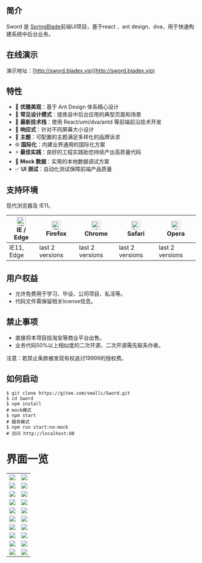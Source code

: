 ## 简介
Sword 是 [SpringBlade](https://gitee.com/smallc/SpringBlade)前端UI项目，基于react 、ant design、dva，用于快速构建系统中后台业务。

## 在线演示
演示地址：[http://sword.bladex.vip](http://sword.bladex.vip)

## 特性

- :gem: **优雅美观**：基于 Ant Design 体系精心设计
- :triangular_ruler: **常见设计模式**：提炼自中后台应用的典型页面和场景
- :rocket: **最新技术栈**：使用 React/umi/dva/antd 等前端前沿技术开发
- :iphone: **响应式**：针对不同屏幕大小设计
- :art: **主题**：可配置的主题满足多样化的品牌诉求
- :globe_with_meridians: **国际化**：内建业界通用的国际化方案
- :zap: **最佳实践**：良好的工程实践助您持续产出高质量代码
- :1234: **Mock 数据**：实用的本地数据调试方案
- :white_check_mark: **UI 测试**：自动化测试保障前端产品质量

## 支持环境

现代浏览器及 IE11。

| [<img src="https://raw.githubusercontent.com/alrra/browser-logos/master/src/edge/edge_48x48.png" alt="IE / Edge" width="24px" height="24px" />](http://godban.github.io/browsers-support-badges/)</br>IE / Edge | [<img src="https://raw.githubusercontent.com/alrra/browser-logos/master/src/firefox/firefox_48x48.png" alt="Firefox" width="24px" height="24px" />](http://godban.github.io/browsers-support-badges/)</br>Firefox | [<img src="https://raw.githubusercontent.com/alrra/browser-logos/master/src/chrome/chrome_48x48.png" alt="Chrome" width="24px" height="24px" />](http://godban.github.io/browsers-support-badges/)</br>Chrome | [<img src="https://raw.githubusercontent.com/alrra/browser-logos/master/src/safari/safari_48x48.png" alt="Safari" width="24px" height="24px" />](http://godban.github.io/browsers-support-badges/)</br>Safari | [<img src="https://raw.githubusercontent.com/alrra/browser-logos/master/src/opera/opera_48x48.png" alt="Opera" width="24px" height="24px" />](http://godban.github.io/browsers-support-badges/)</br>Opera |
| --------- | --------- | --------- | --------- | --------- |
| IE11, Edge| last 2 versions| last 2 versions| last 2 versions| last 2 versions


## 用户权益
* 允许免费用于学习、毕设、公司项目、私活等。
* 代码文件需保留相关license信息。

## 禁止事项
* 直接将本项目挂淘宝等商业平台出售。
* 业务代码50%以上相似度的二次开源，二次开源需先联系作者。

注意：若禁止条款被发现有权追讨19999的授权费。

## 如何启动
```
$ git clone https://gitee.com/smallc/Sword.git
$ cd Sword
$ npm install
# mock模式
$ npm start  
# 服务模式
$ npm run start:no-mock 
# 访问 http://localhost:88       
```

# 界面一览
<table>
    <tr>
        <td><img src="https://raw.githubusercontent.com/chillzhuang/blade-tool/master/pic/springblade-k8s.png"/></td>
        <td><img src="https://raw.githubusercontent.com/chillzhuang/blade-tool/master/pic/springblade-harbor.png"/></td>
    </tr>
    <tr>
        <td><img src="https://raw.githubusercontent.com/chillzhuang/blade-tool/master/pic/springblade-traefik.png"/></td>
        <td><img src="https://raw.githubusercontent.com/chillzhuang/blade-tool/master/pic/springblade-traefik-health.png"/></td>
    </tr>
    <tr>
        <td><img src="https://raw.githubusercontent.com/chillzhuang/blade-tool/master/pic/springblade-consul.png"/></td>
        <td><img src="https://raw.githubusercontent.com/chillzhuang/blade-tool/master/pic/springblade-consul-nodes1.png"/></td>
    </tr>
    <tr>
        <td><img src="https://raw.githubusercontent.com/chillzhuang/blade-tool/master/pic/springblade-admin1.png"/></td>
        <td><img src="https://raw.githubusercontent.com/chillzhuang/blade-tool/master/pic/springblade-admin2.png"/></td>
    </tr>
    <tr>
        <td><img src="https://raw.githubusercontent.com/chillzhuang/blade-tool/master/pic/springblade-swagger1.png"/></td>
        <td><img src="https://raw.githubusercontent.com/chillzhuang/blade-tool/master/pic/springblade-swagger2.png"/></td>
    </tr>
    <tr>
        <td><img src="https://raw.githubusercontent.com/chillzhuang/blade-tool/master/pic/sword-main.png"/></td>
        <td><img src="https://raw.githubusercontent.com/chillzhuang/blade-tool/master/pic/sword-menu.png"/></td>
    </tr>
    <tr>
        <td><img src="https://raw.githubusercontent.com/chillzhuang/blade-tool/master/pic/sword-menu-edit.png"/></td>
        <td><img src="https://raw.githubusercontent.com/chillzhuang/blade-tool/master/pic/sword-menu-icon.png"/></td>
    </tr>
    <tr>
        <td><img src="https://raw.githubusercontent.com/chillzhuang/blade-tool/master/pic/sword-role.png"/></td>
        <td><img src="https://raw.githubusercontent.com/chillzhuang/blade-tool/master/pic/sword-user.png"/></td>
    </tr>
    <tr>
        <td><img src="https://raw.githubusercontent.com/chillzhuang/blade-tool/master/pic/sword-dict.png "/></td>
        <td><img src="https://raw.githubusercontent.com/chillzhuang/blade-tool/master/pic/sword-log.png"/></td>
    </tr>
    <tr>
        <td><img src="https://raw.githubusercontent.com/chillzhuang/blade-tool/master/pic/sword-locale-cn.png"/></td>
        <td><img src="https://raw.githubusercontent.com/chillzhuang/blade-tool/master/pic/sword-locale-us.png"/></td>
    </tr>
</table>
